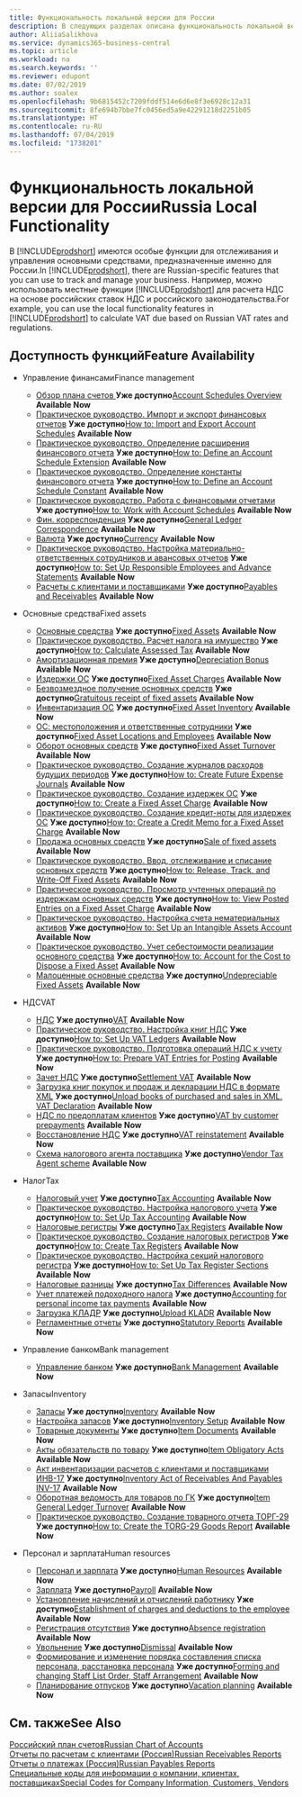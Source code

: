 ```yaml
---
title: Функциональность локальной версии для России
description: В следующих разделах описана функциональность локальной версии [!INCLUDE[prodshort](../../includes/prodshort.md)] для России.
author: AliiaSalikhova
ms.service: dynamics365-business-central
ms.topic: article
ms.workload: na
ms.search.keywords: ''
ms.reviewer: edupont
ms.date: 07/02/2019
ms.author: soalex
ms.openlocfilehash: 9b6815452c7209fddf514e6d6e8f3e6928c12a31
ms.sourcegitcommit: 8fe694b7bbe7fc0456ed5a9e42291218d2251b05
ms.translationtype: HT
ms.contentlocale: ru-RU
ms.lasthandoff: 07/04/2019
ms.locfileid: "1738201"
---
```

# <a name="russia-local-functionality"></a><span data-ttu-id="f9b68-103">Функциональность локальной версии для России</span><span class="sxs-lookup"><span data-stu-id="f9b68-103">Russia Local Functionality</span></span>

<span data-ttu-id="f9b68-104">В [!INCLUDE[prodshort](../../includes/prodshort.md)] имеются особые функции для отслеживания и управления основными средствами, предназначенные именно для России.</span><span class="sxs-lookup"><span data-stu-id="f9b68-104">In [!INCLUDE[prodshort](../../includes/prodshort.md)], there are Russian-specific features that you can use to track and manage your business.</span></span> <span data-ttu-id="f9b68-105">Например, можно использовать местные функции [!INCLUDE[prodshort](../../includes/prodshort.md)] для расчета НДС на основе российских ставок НДС и российского законодательства.</span><span class="sxs-lookup"><span data-stu-id="f9b68-105">For example, you can use the local functionality features in [!INCLUDE[prodshort](../../includes/prodshort.md)] to calculate VAT due based on Russian VAT rates and regulations.</span></span>

## <a name="feature-availability"></a><span data-ttu-id="f9b68-106">Доступность функций</span><span class="sxs-lookup"><span data-stu-id="f9b68-106">Feature Availability</span></span>

* <span data-ttu-id="f9b68-107">Управление финансами</span><span class="sxs-lookup"><span data-stu-id="f9b68-107">Finance management</span></span>
    * <span data-ttu-id="f9b68-108">[Обзор плана счетов ](account-schedules-overview.md) **Уже доступно**</span><span class="sxs-lookup"><span data-stu-id="f9b68-108">[Account Schedules Overview](account-schedules-overview.md) **Available Now**</span></span>
    * <span data-ttu-id="f9b68-109">[Практическое руководство. Импорт и экспорт финансовых отчетов](How-to-Import-and-Export-Account-Schedules.md) **Уже доступно**</span><span class="sxs-lookup"><span data-stu-id="f9b68-109">[How to: Import and Export Account Schedules](How-to-Import-and-Export-Account-Schedules.md) **Available Now**</span></span>
    * <span data-ttu-id="f9b68-110">[Практическое руководство. Определение расширения финансового отчета](How-to-Define-an-Account-Schedule-Extension.md) **Уже доступно**</span><span class="sxs-lookup"><span data-stu-id="f9b68-110">[How to: Define an Account Schedule Extension](How-to-Define-an-Account-Schedule-Extension.md) **Available Now**</span></span>
    * <span data-ttu-id="f9b68-111">[Практическое руководство. Определение константы финансового отчета](How-to-Define-an-Account-Schedule-Constant.md) **Уже доступно**</span><span class="sxs-lookup"><span data-stu-id="f9b68-111">[How to: Define an Account Schedule Constant](How-to-Define-an-Account-Schedule-Constant.md) **Available Now**</span></span>
    * <span data-ttu-id="f9b68-112">[Практическое руководство. Работа с финансовыми отчетами](How-to-Work-with-Account-Schedules.md) **Уже доступно**</span><span class="sxs-lookup"><span data-stu-id="f9b68-112">[How to: Work with Account Schedules](How-to-Work-with-Account-Schedules.md) **Available Now**</span></span>
    * <span data-ttu-id="f9b68-113">[Фин. корреспонденция](general-ledger-correspondence.md) **Уже доступно**</span><span class="sxs-lookup"><span data-stu-id="f9b68-113">[General Ledger Correspondence](general-ledger-correspondence.md) **Available Now**</span></span>
    * <span data-ttu-id="f9b68-114">[Валюта](Currency-information-Import-currency-rates.md) **Уже доступно**</span><span class="sxs-lookup"><span data-stu-id="f9b68-114">[Сurrency](Currency-information-Import-currency-rates.md) **Available Now**</span></span>
    * <span data-ttu-id="f9b68-115">[Практическое руководство. Настройка материально-ответственных сотрудников и авансовых отчетов](How-to-Set-Up-Responsible-Employees-and-Advance-Statements.md) **Уже доступно**</span><span class="sxs-lookup"><span data-stu-id="f9b68-115">[How to: Set Up Responsible Employees and Advance Statements](How-to-Set-Up-Responsible-Employees-and-Advance-Statements.md) **Available Now**</span></span>
    * <span data-ttu-id="f9b68-116">[Расчеты с клиентами и поставщиками](Payables-and-Receivables.md) **Уже доступно**</span><span class="sxs-lookup"><span data-stu-id="f9b68-116">[Payables and Receivables](Payables-and-Receivables.md) **Available Now**</span></span>
* <span data-ttu-id="f9b68-117">Основные средства</span><span class="sxs-lookup"><span data-stu-id="f9b68-117">Fixed assets</span></span>
    * <span data-ttu-id="f9b68-118">[Основные средства](fixed-assets.md) **Уже доступно**</span><span class="sxs-lookup"><span data-stu-id="f9b68-118">[Fixed Assets](fixed-assets.md) **Available Now**</span></span>
    * <span data-ttu-id="f9b68-119">[Практическое руководство. Расчет налога на имущество](How-to-Calculate-Assessed-Tax.md) **Уже доступно**</span><span class="sxs-lookup"><span data-stu-id="f9b68-119">[How to: Calculate Assessed Tax](How-to-Calculate-Assessed-Tax.md) **Available Now**</span></span>
    * <span data-ttu-id="f9b68-120">[Амортизационная премия](Depreciation-Bonus.md) **Уже доступно**</span><span class="sxs-lookup"><span data-stu-id="f9b68-120">[Depreciation Bonus](Depreciation-Bonus.md) **Available Now**</span></span>
    * <span data-ttu-id="f9b68-121">[Издержки ОС](Fixed-Asset-Charges.md) **Уже доступно**</span><span class="sxs-lookup"><span data-stu-id="f9b68-121">[Fixed Asset Charges](Fixed-Asset-Charges.md) **Available Now**</span></span>
    * <span data-ttu-id="f9b68-122">[Безвозмездное получение основных средств](Gratuitous-receipt-of-fixed-assets.md) **Уже доступно**</span><span class="sxs-lookup"><span data-stu-id="f9b68-122">[Gratuitous receipt of fixed assets](Gratuitous-receipt-of-fixed-assets.md) **Available Now**</span></span>
    * <span data-ttu-id="f9b68-123">[Инвентаризация ОС](Fixed-Asset-Inventory.md) **Уже доступно**</span><span class="sxs-lookup"><span data-stu-id="f9b68-123">[Fixed Asset Inventory](Fixed-Asset-Inventory.md) **Available Now**</span></span>
    * <span data-ttu-id="f9b68-124">[ОС: местоположения и ответственные сотрудники](Fixed-Asset-Locations-and-Employees.md) **Уже доступно**</span><span class="sxs-lookup"><span data-stu-id="f9b68-124">[Fixed Asset Locations and Employees](Fixed-Asset-Locations-and-Employees.md) **Available Now**</span></span>
    * <span data-ttu-id="f9b68-125">[Оборот основных средств](Fixed-Asset-Turnover.md) **Уже доступно**</span><span class="sxs-lookup"><span data-stu-id="f9b68-125">[Fixed Asset Turnover](Fixed-Asset-Turnover.md) **Available Now**</span></span>
    * <span data-ttu-id="f9b68-126">[Практическое руководство. Создание журналов расходов будущих периодов](How-to-Create-Future-Expense-Journals.md) **Уже доступно**</span><span class="sxs-lookup"><span data-stu-id="f9b68-126">[How to: Create Future Expense Journals](How-to-Create-Future-Expense-Journals.md) **Available Now**</span></span>
    * <span data-ttu-id="f9b68-127">[Практическое руководство. Создание издержек ОС](How-to-Create-a-Fixed-Asset-Charge.md) **Уже доступно**</span><span class="sxs-lookup"><span data-stu-id="f9b68-127">[How to: Create a Fixed Asset Charge](How-to-Create-a-Fixed-Asset-Charge.md) **Available Now**</span></span>
    * <span data-ttu-id="f9b68-128">[Практическое руководство. Создание кредит-ноты для издержек ОС](How-to-Create-a-Credit-Memo-for-a-Fixed-Asset-Charge.md) **Уже доступно**</span><span class="sxs-lookup"><span data-stu-id="f9b68-128">[How to: Create a Credit Memo for a Fixed Asset Charge](How-to-Create-a-Credit-Memo-for-a-Fixed-Asset-Charge.md) **Available Now**</span></span>
    * <span data-ttu-id="f9b68-129">[Продажа основных средств](Sale-of-fixed-assets.md) **Уже доступно**</span><span class="sxs-lookup"><span data-stu-id="f9b68-129">[Sale of fixed assets](Sale-of-fixed-assets.md) **Available Now**</span></span>
    * <span data-ttu-id="f9b68-130">[Практическое руководство. Ввод, отслеживание и списание основных средств](How-to-Release-Track-Write-Off-Fixed-Assets.md) **Уже доступно**</span><span class="sxs-lookup"><span data-stu-id="f9b68-130">[How to: Release, Track, and Write-Off Fixed Assets](How-to-Release-Track-Write-Off-Fixed-Assets.md) **Available Now**</span></span>
    * <span data-ttu-id="f9b68-131">[Практическое руководство. Просмотр учтенных операций по издержкам основных средств](How-to-View-Posted-Entries-on-a-Fixed-Asset-Charge.md) **Уже доступно**</span><span class="sxs-lookup"><span data-stu-id="f9b68-131">[How to: View Posted Entries on a Fixed Asset Charge](How-to-View-Posted-Entries-on-a-Fixed-Asset-Charge.md) **Available Now**</span></span>
    * <span data-ttu-id="f9b68-132">[Практическое руководство. Настройка счета нематериальных активов](How-to-Set-Up-an-Intangible-Assets-Account.md) **Уже доступно**</span><span class="sxs-lookup"><span data-stu-id="f9b68-132">[How to: Set Up an Intangible Assets Account](How-to-Set-Up-an-Intangible-Assets-Account.md) **Available Now**</span></span>
    * <span data-ttu-id="f9b68-133">[Практическое руководство. Учет себестоимости реализации основного средства](How-to-Account-for-the-Cost-to-Dispose-a-Fixed-Asset.md) **Уже доступно**</span><span class="sxs-lookup"><span data-stu-id="f9b68-133">[How to: Account for the Cost to Dispose a Fixed Asset](How-to-Account-for-the-Cost-to-Dispose-a-Fixed-Asset.md) **Available Now**</span></span> 
    * <span data-ttu-id="f9b68-134">[Малоценные основные средства](Undepreciable-Fixed-Assets.md) **Уже доступно**</span><span class="sxs-lookup"><span data-stu-id="f9b68-134">[Undepreciable Fixed Assets](Undepreciable-Fixed-Assets.md) **Available Now**</span></span>

* <span data-ttu-id="f9b68-135">НДС</span><span class="sxs-lookup"><span data-stu-id="f9b68-135">VAT</span></span>
    * <span data-ttu-id="f9b68-136">[НДС](VAT.md) **Уже доступно**</span><span class="sxs-lookup"><span data-stu-id="f9b68-136">[VAT](VAT.md) **Available Now**</span></span>
    * <span data-ttu-id="f9b68-137">[Практическое руководство. Настройка книг НДС](How-to-Set-Up-VAT-Ledgers.md) **Уже доступно**</span><span class="sxs-lookup"><span data-stu-id="f9b68-137">[How to: Set Up VAT Ledgers](How-to-Set-Up-VAT-Ledgers.md) **Available Now**</span></span>  
    * <span data-ttu-id="f9b68-138">[Практическое руководство. Подготовка операций НДС к учету](How-to-Prepare-VAT-Entries-for-Posting.md) **Уже доступно**</span><span class="sxs-lookup"><span data-stu-id="f9b68-138">[How to: Prepare VAT Entries for Posting](How-to-Prepare-VAT-Entries-for-Posting.md) **Available Now**</span></span>  
    * <span data-ttu-id="f9b68-139">[Зачет НДС](Settlement-VAT.md) **Уже доступно**</span><span class="sxs-lookup"><span data-stu-id="f9b68-139">[Settlement VAT](Settlement-VAT.md) **Available Now**</span></span>  
    * <span data-ttu-id="f9b68-140">[Загрузка книг покупок и продаж и декларации НДС в формате XML](upload-books-purchases-sales-xml-vat-declaration.md) **Уже доступно**</span><span class="sxs-lookup"><span data-stu-id="f9b68-140">[Unload books of purchased and sales in XML. VAT Declaration](upload-books-purchases-sales-xml-vat-declaration.md) **Available Now**</span></span>  
    * <span data-ttu-id="f9b68-141">[НДС по предоплатам клиентов](VAT-by-Customer-prepayments.md) **Уже доступно**</span><span class="sxs-lookup"><span data-stu-id="f9b68-141">[VAT by customer prepayments](VAT-by-Customer-prepayments.md) **Available Now**</span></span>  
    * <span data-ttu-id="f9b68-142">[Восстановление НДС](VAT-reinstatement.md) **Уже доступно**</span><span class="sxs-lookup"><span data-stu-id="f9b68-142">[VAT reinstatement](VAT-reinstatement.md) **Available Now**</span></span>  
    * <span data-ttu-id="f9b68-143">[Схема налогового агента поставщика](Vendor-Tax-Agent-scheme.md) **Уже доступно**</span><span class="sxs-lookup"><span data-stu-id="f9b68-143">[Vendor Tax Agent scheme](Vendor-Tax-Agent-scheme.md) **Available Now**</span></span>  
* <span data-ttu-id="f9b68-144">Налог</span><span class="sxs-lookup"><span data-stu-id="f9b68-144">Tax</span></span>
    * <span data-ttu-id="f9b68-145">[Налоговый учет](Tax-Accounting.md) **Уже доступно**</span><span class="sxs-lookup"><span data-stu-id="f9b68-145">[Tax Accounting](Tax-Accounting.md) **Available Now**</span></span>
    * <span data-ttu-id="f9b68-146">[Практическое руководство. Настройка налогового учета](How-to-Set-Up-Tax-Accounting.md) **Уже доступно**</span><span class="sxs-lookup"><span data-stu-id="f9b68-146">[How to: Set Up Tax Accounting](How-to-Set-Up-Tax-Accounting.md) **Available Now**</span></span>  
    * <span data-ttu-id="f9b68-147">[Налоговые регистры](Tax-Registers.md) **Уже доступно**</span><span class="sxs-lookup"><span data-stu-id="f9b68-147">[Tax Registers](Tax-Registers.md) **Available Now**</span></span>  
    * <span data-ttu-id="f9b68-148">[Практическое руководство. Создание налоговых регистров](How-to-Create-Tax-Registers.md) **Уже доступно**</span><span class="sxs-lookup"><span data-stu-id="f9b68-148">[How to: Create Tax Registers](How-to-Create-Tax-Registers.md) **Available Now**</span></span>  
    * <span data-ttu-id="f9b68-149">[Практическое руководство. Настройка секций налогового регистра](How-to-Set-Up-Tax-Register-Sections.md) **Уже доступно**</span><span class="sxs-lookup"><span data-stu-id="f9b68-149">[How to: Set Up Tax Register Sections](How-to-Set-Up-Tax-Register-Sections.md) **Available Now**</span></span>  
    * <span data-ttu-id="f9b68-150">[Налоговые разницы](Tax-Differences.md) **Уже доступно**</span><span class="sxs-lookup"><span data-stu-id="f9b68-150">[Tax Differences](Tax-Differences.md) **Available Now**</span></span>  
    * <span data-ttu-id="f9b68-151">[Учет платежей подоходного налога](Accounting-for-personal-income-tax-payments.md) **Уже доступно**</span><span class="sxs-lookup"><span data-stu-id="f9b68-151">[Accounting for personal income tax payments](Accounting-for-personal-income-tax-payments.md) **Available Now**</span></span>  
    * <span data-ttu-id="f9b68-152">[Загрузка КЛАДР](Upload-KLADR.md) **Уже доступно**</span><span class="sxs-lookup"><span data-stu-id="f9b68-152">[Upload KLADR](Upload-KLADR.md) **Available Now**</span></span>  
    * <span data-ttu-id="f9b68-153">[Регламентные отчеты](Statutory-Reports.md) **Уже доступно**</span><span class="sxs-lookup"><span data-stu-id="f9b68-153">[Statutory Reports](Statutory-Reports.md) **Available Now**</span></span>
* <span data-ttu-id="f9b68-154">Управление банком</span><span class="sxs-lookup"><span data-stu-id="f9b68-154">Bank management</span></span>
    * <span data-ttu-id="f9b68-155">[Управление банком](bank-management.md) **Уже доступно**</span><span class="sxs-lookup"><span data-stu-id="f9b68-155">[Bank Management](bank-management.md) **Available Now**</span></span>
* <span data-ttu-id="f9b68-156">Запасы</span><span class="sxs-lookup"><span data-stu-id="f9b68-156">Inventory</span></span>
    * <span data-ttu-id="f9b68-157">[Запасы](Inventory.md) **Уже доступно**</span><span class="sxs-lookup"><span data-stu-id="f9b68-157">[Inventory](Inventory.md) **Available Now**</span></span>
    * <span data-ttu-id="f9b68-158">[Настройка запасов](Inventory-Setup.md) **Уже доступно**</span><span class="sxs-lookup"><span data-stu-id="f9b68-158">[Inventory Setup](Inventory-Setup.md) **Available Now**</span></span>
    * <span data-ttu-id="f9b68-159">[Товарные документы](Item-Documents.md) **Уже доступно**</span><span class="sxs-lookup"><span data-stu-id="f9b68-159">[Item Documents](Item-Documents.md) **Available Now**</span></span>
    * <span data-ttu-id="f9b68-160">[Акты обязательств по товару](Item-Obligatory-Acts.md) **Уже доступно**</span><span class="sxs-lookup"><span data-stu-id="f9b68-160">[Item Obligatory Acts](Item-Obligatory-Acts.md) **Available Now**</span></span>
    * <span data-ttu-id="f9b68-161">[Акт инвентаризации расчетов с клиентами и поставщиками ИНВ-17](Inventory-Act-of-Receivables-And-Payables-INV-17.md) **Уже доступно**</span><span class="sxs-lookup"><span data-stu-id="f9b68-161">[Inventory Act of Receivables And Payables INV-17](Inventory-Act-of-Receivables-And-Payables-INV-17.md) **Available Now**</span></span>
    * <span data-ttu-id="f9b68-162">[Оборотная ведомость для товаров по ГК](Item-General-Ledger-Turnover.md) **Уже доступно**</span><span class="sxs-lookup"><span data-stu-id="f9b68-162">[Item General Ledger Turnover](Item-General-Ledger-Turnover.md) **Available Now**</span></span>
    * <span data-ttu-id="f9b68-163">[Практическое руководство. Создание товарного отчета ТОРГ-29](How-to-Create-the-TORG-29-Goods-Report.md) **Уже доступно**</span><span class="sxs-lookup"><span data-stu-id="f9b68-163">[How to: Create the TORG-29 Goods Report](How-to-Create-the-TORG-29-Goods-Report.md) **Available Now**</span></span>

* <span data-ttu-id="f9b68-164">Персонал и зарплата</span><span class="sxs-lookup"><span data-stu-id="f9b68-164">Human resources</span></span>
    * <span data-ttu-id="f9b68-165">[Персонал и зарплата](Human-Resources.md) **Уже доступно**</span><span class="sxs-lookup"><span data-stu-id="f9b68-165">[Human Resources](Human-Resources.md) **Available Now**</span></span>
    * <span data-ttu-id="f9b68-166">[Зарплата](Payroll.md) **Уже доступно**</span><span class="sxs-lookup"><span data-stu-id="f9b68-166">[Payroll](Payroll.md) **Available Now**</span></span>
    * <span data-ttu-id="f9b68-167">[Установление начислений и отчислений работнику](Establishment-of-charges-and-deductions-to-the-employee.md) **Уже доступно**</span><span class="sxs-lookup"><span data-stu-id="f9b68-167">[Establishment of charges and deductions to the employee](Establishment-of-charges-and-deductions-to-the-employee.md) **Available Now**</span></span>
    * <span data-ttu-id="f9b68-168">[Регистрация отсутствия](Absence-registration.md) **Уже доступно**</span><span class="sxs-lookup"><span data-stu-id="f9b68-168">[Absence registration](Absence-registration.md) **Available Now**</span></span>
    * <span data-ttu-id="f9b68-169">[Увольнение](Dismissal.md) **Уже доступно**</span><span class="sxs-lookup"><span data-stu-id="f9b68-169">[Dismissal](Dismissal.md) **Available Now**</span></span>
    * <span data-ttu-id="f9b68-170">[Формирование и изменение порядка составления списка персонала, расстановка персонала](Forming-and-changing-Staff-List-Order-Staff-Arrangement.md) **Уже доступно**</span><span class="sxs-lookup"><span data-stu-id="f9b68-170">[Forming and changing Staff List Order, Staff Arrangement](Forming-and-changing-Staff-List-Order-Staff-Arrangement.md) **Available Now**</span></span>
    * <span data-ttu-id="f9b68-171">[Планирование отпусков](Vacation-planning.md) **Уже доступно**</span><span class="sxs-lookup"><span data-stu-id="f9b68-171">[Vacation planning](Vacation-planning.md) **Available Now**</span></span>

## <a name="see-also"></a><span data-ttu-id="f9b68-172">См. также</span><span class="sxs-lookup"><span data-stu-id="f9b68-172">See Also</span></span>

[<span data-ttu-id="f9b68-173">Российский план счетов</span><span class="sxs-lookup"><span data-stu-id="f9b68-173">Russian Chart of Accounts</span></span>](Russian-Chart-of-Accounts.md)  
[<span data-ttu-id="f9b68-174">Отчеты по расчетам с клиентами (Россия)</span><span class="sxs-lookup"><span data-stu-id="f9b68-174">Russian Receivables Reports</span></span>](Russian-Receivables-Reports.md)  
[<span data-ttu-id="f9b68-175">Отчеты о платежах (Россия)</span><span class="sxs-lookup"><span data-stu-id="f9b68-175">Russian Payables Reports</span></span>](Russian-Payables-Reports.md)  
[<span data-ttu-id="f9b68-176">Специальные коды для информации о компании, клиентах, поставщиках</span><span class="sxs-lookup"><span data-stu-id="f9b68-176">Special Codes for Company Information, Customers, Vendors</span></span>](special-codes-company-information-customers-vendors.md)  
